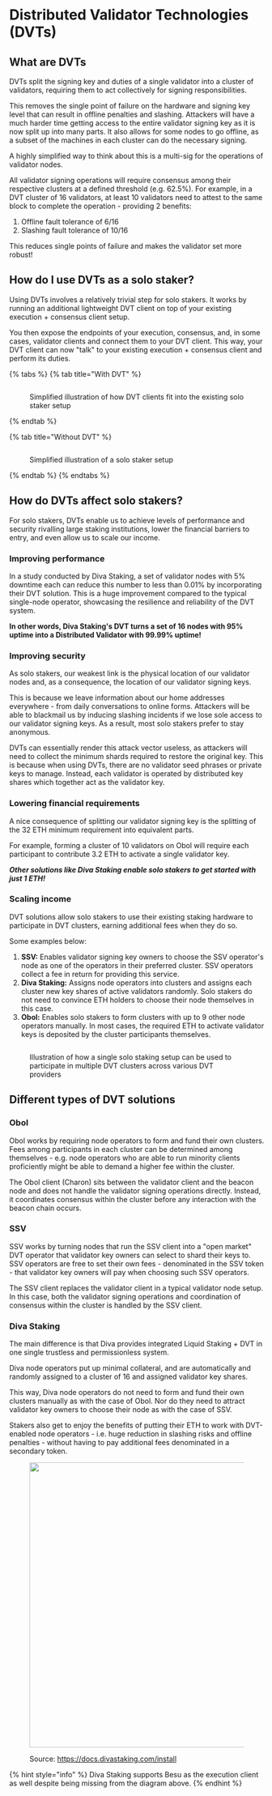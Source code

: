 # Distributed Validator Technologies (DVTs)

## What are DVTs

DVTs split the signing key and duties of a single validator into a cluster of validators, requiring them to act collectively for signing responsibilities.&#x20;

This removes the single point of failure on the hardware and signing key level that can result in offline penalties and slashing. Attackers will have a much harder time getting access to the entire validator signing key as it is now split up into many parts. It also allows for some nodes to go offline, as a subset of the machines in each cluster can do the necessary signing.

A highly simplified way to think about this is a multi-sig for the operations of validator nodes.&#x20;

All validator signing operations will require consensus among their respective clusters at a defined threshold (e.g. 62.5%). For example, in a DVT cluster of 16 validators, at least 10 validators need to attest to the same block to complete the operation - providing 2 benefits:

1. Offline fault tolerance of 6/16&#x20;
2. Slashing fault tolerance of 10/16

This reduces single points of failure and makes the validator set more robust!&#x20;

## How do I use DVTs as a solo staker?

Using DVTs involves a relatively trivial step  for solo stakers. It works by running an additional lightweight DVT client on top of your existing execution + consensus client setup.

You then expose the endpoints of your execution, consensus, and, in some cases, validator clients and connect them to your DVT client. This way, your DVT client can now "talk" to your existing execution + consensus client and perform its duties.

{% tabs %}
{% tab title="With DVT" %}
<figure><img src="../.gitbook/assets/image (160).png" alt=""><figcaption><p>Simplified illustration of how DVT clients fit into the existing solo staker setup</p></figcaption></figure>


{% endtab %}

{% tab title="Without DVT" %}
<figure><img src="../.gitbook/assets/image (1) (1) (1) (1) (1) (1) (1) (1) (1).png" alt=""><figcaption><p>Simplified illustration of a solo staker setup</p></figcaption></figure>
{% endtab %}
{% endtabs %}

## How do DVTs affect solo stakers?

For solo stakers, DVTs enable us to achieve levels of performance and security rivalling large staking institutions, lower the financial barriers to entry, and even allow us to scale our income.

### Improving performance

In a study conducted by Diva Staking, a set of validator nodes with 5% downtime each can reduce this number to less than 0.01% by incorporating their DVT solution. This is a huge improvement compared to the typical single-node operator, showcasing the resilience and reliability of the DVT system.

**In other words, Diva Staking's DVT turns a set of 16 nodes with 95% uptime into a Distributed Validator with 99.99% uptime!**

### Improving security

As solo stakers, our weakest link is the physical location of our validator nodes and, as a consequence, the location of our validator signing keys.&#x20;

This is because we leave information about our home addresses everywhere - from daily conversations to online forms. Attackers will be able to blackmail us by inducing slashing incidents if we lose sole access to our validator signing keys. As a result, most solo stakers prefer to stay anonymous.

DVTs can essentially render this attack vector useless, as attackers will need to collect the minimum shards required to restore the original key. This is because when using DVTs, there are no validator seed phrases or private keys to manage. Instead, each validator is operated by distributed key shares which together act as the validator key.

### Lowering financial requirements

A nice consequence of splitting our validator signing key is the splitting of the 32 ETH minimum requirement into equivalent parts.

For example, forming a cluster of 10 validators on Obol will require each participant to contribute 3.2 ETH to activate a single validator key.

_**Other solutions like Diva Staking enable solo stakers to get started with just 1 ETH!**_

### Scaling income

DVT solutions allow solo stakers to use their existing staking hardware to participate in DVT clusters, earning additional fees when they do so.&#x20;

Some examples below:&#x20;

1. **SSV:** Enables validator signing key owners to choose the SSV operator's node as one of the operators in their preferred cluster. SSV operators collect a fee in return for providing this service.
2. **Diva Staking:** Assigns node operators into clusters and assigns each cluster new key shares of active validators randomly. Solo stakers do not need to convince ETH holders to choose their node themselves in this case.
3. **Obol:** Enables solo stakers to form clusters with up to 9 other node operators manually. In most cases, the required ETH to activate validator keys is deposited by the cluster participants themselves.

<figure><img src="../.gitbook/assets/image (168).png" alt=""><figcaption><p>Illustration of how a single solo staking setup can be used to participate in multiple DVT clusters across various DVT providers</p></figcaption></figure>

## Different types of DVT solutions

### Obol

Obol works by requiring node operators to form and fund their own clusters. Fees among participants in each cluster can be determined among themselves - e.g. node operators who are able to run minority clients proficiently might be able to demand a higher fee within the cluster.&#x20;

The Obol client (Charon) sits between the validator client and the beacon node and does not handle the validator signing operations directly. Instead, it coordinates consensus within the cluster before any interaction with the beacon chain occurs.

### SSV

SSV works by turning nodes that run the SSV client into a "open market" DVT operator that validator key owners can select to shard their keys to. SSV operators are free to set their own fees - denominated in the SSV token - that validator key owners will pay when choosing such SSV operators. &#x20;

The SSV client replaces the validator client in a typical validator node setup. In this case, both the validator signing operations and coordination of consensus within the cluster is handled by the SSV client. &#x20;

### Diva Staking

The main difference is that Diva provides integrated Liquid Staking + DVT in one single trustless and permissionless system.

Diva node operators put up minimal collateral, and are automatically and randomly assigned to a cluster of 16 and assigned validator key shares.&#x20;

This way, Diva node operators do not need to form and fund their own clusters manually as with the case of Obol. Nor do they need to attract validator key owners to choose their node as with the case of SSV.

Stakers also get to enjoy the benefits of putting their ETH to work with DVT-enabled node operators - i.e. huge reduction in slashing risks and offline penalties - without having to pay additional fees denominated in a secondary token.  &#x20;

<figure><img src="../.gitbook/assets/image (1) (1) (1) (1) (1) (1) (1) (1) (1) (1) (1).png" alt="" width="563"><figcaption><p>Source: <a href="https://docs.divastaking.com/install">https://docs.divastaking.com/install</a></p></figcaption></figure>

{% hint style="info" %}
Diva Staking supports Besu as the execution client as well despite being missing from the diagram above.
{% endhint %}
